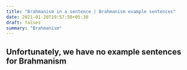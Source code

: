 ```yaml
---
title: "Brahmanism in a sentence | Brahmanism example sentences"
date: 2021-01-20T19:57:50+05:30
draft: falses
summary: "Brahmanism"
---
```

## Unfortunately, we have no example sentences for Brahmanism                 
